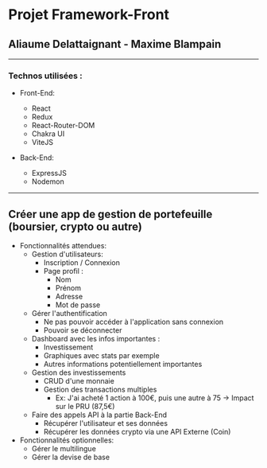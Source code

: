 # Projet Framework-Front
## Aliaume Delattaignant - Maxime Blampain

---
### Technos utilisées :

- Front-End:
  - React
  - Redux
  - React-Router-DOM
  - Chakra UI
  - ViteJS


- Back-End:
  - ExpressJS
  - Nodemon

---
## Créer une app de gestion de portefeuille (boursier, crypto ou autre)

- Fonctionnalités attendues:
    - Gestion d'utilisateurs:
      - Inscription / Connexion
      - Page profil :
        - Nom
        - Prénom
        - Adresse
        - Mot de passe
    - Gérer l'authentification
      - Ne pas pouvoir accéder à l'application sans connexion
      - Pouvoir se déconnecter
    - Dashboard avec les infos importantes :
      - Investissement
      - Graphiques avec stats par exemple
      - Autres informations potentiellement importantes
    - Gestion des investissements
      - CRUD d'une monnaie
      - Gestion des transactions multiples 
        - Ex: J'ai acheté 1 action à 100€, puis une autre à 75 -> Impact sur le PRU (87,5€)
    - Faire des appels API à la partie Back-End
      - Récupérer l'utilisateur et ses données
      - Récupérer les données crypto via une API Externe (Coin)
- Fonctionnalités optionnelles:
  - Gérer le multilingue
  - Gérer la devise de base